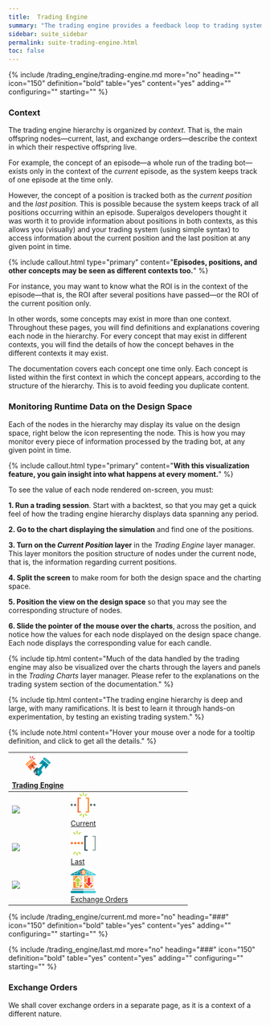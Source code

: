 ```yaml
---
title:  Trading Engine
summary: "The trading engine provides a feedback loop to trading systems so that your strategies may leverage the information processed by the trading bot. The hierarchy provides information in three different contexts: current, last, and exchange orders."
sidebar: suite_sidebar
permalink: suite-trading-engine.html
toc: false
---
```


{% include /trading_engine/trading-engine.md more="no" heading="" icon="150" definition="bold" table="yes" content="yes" adding="" configuring="" starting="" %}

### Context

The trading engine hierarchy is organized by *context*. That is, the main offspring nodes&mdash;current, last, and exchange orders&mdash;describe the context in which their respective offspring live.

For example, the concept of an episode&mdash;a whole run of the trading bot&mdash; exists only in the context of the *current* episode, as the system keeps track of one episode at the time only. 

However, the concept of a position is tracked both as the *current position* and the *last position*. This is possible because the system keeps track of all positions occurring within an episode. Superalgos developers thought it was worth it to provide information about positions in both contexts, as this allows you (visually) and your trading system (using simple syntax) to access information about the current position and the last position at any given point in time.

{% include callout.html type="primary" content="<strong>Episodes, positions, and other concepts may be seen as different contexts too.</strong>" %}

For instance, you may want to know what the ROI is in the context of the episode&mdash;that is, the ROI after several positions have passed&mdash;or the ROI of the current position only.

In other words, some concepts may exist in more than one context. Throughout these pages, you will find definitions and explanations covering each node in the hierarchy. For every concept that may exist in different contexts, you will find the details of how the concept behaves in the different contexts it may exist.

The documentation covers each concept one time only. Each concept is listed within the first context in which the concept appears, according to the structure of the hierarchy. This is to avoid feeding you duplicate content.

### Monitoring Runtime Data on the Design Space

Each of the nodes in the hierarchy may display its value on the design space, right below the icon representing the node. This is how you may monitor every piece of information processed by the trading bot, at any given point in time. 

{% include callout.html type="primary" content="<strong>With this visualization feature, you gain insight into what happens at every moment.</strong>" %}

To see the value of each node rendered on-screen, you must:

**1. Run a trading session**. Start with a backtest, so that you may get a quick feel of how the trading engine hierarchy displays data spanning any period.

**2. Go to the chart displaying the simulation** and find one of the positions. 

**3. Turn on the *Current Position* layer** in the *Trading Engine* layer manager. This layer monitors the position structure of nodes under the current node, that is, the information regarding current positions.

**4. Split the screen** to make room for both the design space and the charting space.

**5. Position the view on the design space** so that you may see the corresponding structure of nodes.

**6. Slide the pointer of the mouse over the charts**, across the position, and notice how the values for each node displayed on the design space change. Each node displays the corresponding value for each candle.

{% include tip.html content="Much of the data handled by the trading engine may also be visualized over the charts through the layers and panels in the *Trading Charts* layer manager. Please refer to the explanations on the trading system section of the documentation." %}

{% include tip.html content="The trading engine hierarchy is deep and large, with many ramifications. It is best to learn it through hands-on experimentation, by testing an existing trading system." %}

{% include note.html content="Hover your mouse over a node for a tooltip definition, and click to get all the details." %}

<table class='hierarchyTable'><thead><tr><th><a href='#trading-engine' data-toggle='tooltip' data-original-title='{{site.data.trading_engine.trading_engine}}'><img src='images/icons/nodes/png50/trading-engine.png' /><br />Trading Engine</a></th><th></th><th></th><th></th><th></th><th></th><th></th><th></th><th></th><th></th></tr></thead><tbody>
<tr><td><img src='images/icons/various/png/tree-connector-fork.png' /></td><td><a href='#current' data-toggle='tooltip' data-original-title='{{site.data.trading_engine.current}}'><img src='images/icons/nodes/png50/current.png' /><br />Current</a></td><td></td><td></td><td></td><td></td><td></td><td></td><td></td><td></td></tr>
<tr><td><img src='images/icons/various/png/tree-connector-fork.png' /></td><td><a href='#last' data-toggle='tooltip' data-original-title='{{site.data.trading_engine.last}}'><img src='images/icons/nodes/png50/last.png' /><br />Last</a></td><td></td><td></td><td></td><td></td><td></td><td></td><td></td><td></td></tr>
<tr><td><img src='images/icons/various/png/tree-connector-elbow.png' /></td><td><a href='#exchange-orders' data-toggle='tooltip' data-original-title='{{site.data.trading_engine.exchange_orders}}'><img src='images/icons/nodes/png50/exchange-orders.png' /><br />Exchange Orders</a></td><td></td><td></td><td></td><td></td><td></td><td></td><td></td><td></td></tr></tbody></table>


{% include /trading_engine/current.md more="no" heading="###" icon="150" definition="bold" table="yes" content="yes" adding="" configuring="" starting="" %}

{% include /trading_engine/last.md more="no" heading="###" icon="150" definition="bold" table="yes" content="yes" adding="" configuring="" starting="" %}

### Exchange Orders

We shall cover exchange orders in a separate page, as it is a context of a different nature.
